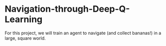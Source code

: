 # Navigation-through-Deep-Q-Learning
For this project, we will train an agent to navigate (and collect bananas!) in a large, square world.
